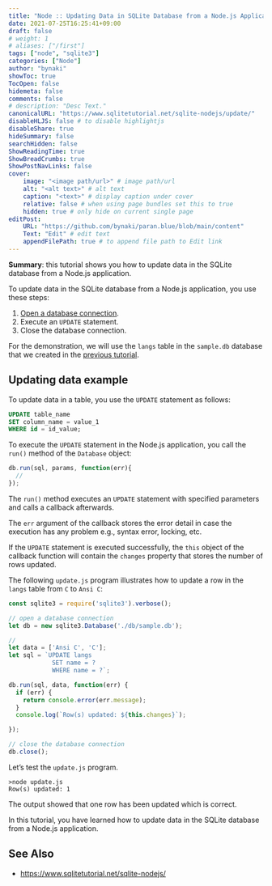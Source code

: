 ```yaml
---
title: "Node :: Updating Data in SQLite Database from a Node.js Application"
date: 2021-07-25T16:25:41+09:00
draft: false
# weight: 1
# aliases: ["/first"]
tags: ["node", "sqlite3"]
categories: ["Node"]
author: "bynaki"
showToc: true
TocOpen: false
hidemeta: false
comments: false
# description: "Desc Text."
canonicalURL: "https://www.sqlitetutorial.net/sqlite-nodejs/update/"
disableHLJS: false # to disable highlightjs
disableShare: true
hideSummary: false
searchHidden: false
ShowReadingTime: true
ShowBreadCrumbs: true
ShowPostNavLinks: false
cover:
    image: "<image path/url>" # image path/url
    alt: "<alt text>" # alt text
    caption: "<text>" # display caption under cover
    relative: false # when using page bundles set this to true
    hidden: true # only hide on current single page
editPost:
    URL: "https://github.com/bynaki/paran.blue/blob/main/content"
    Text: "Edit" # edit text
    appendFilePath: true # to append file path to Edit link
---
```




**Summary**: this tutorial shows you how to update data in the SQLite database from a Node.js application.

To update data in the SQLite database from a Node.js application, you use these steps:

1. [Open a database connection](https://www.sqlitetutorial.net/sqlite-nodejs/connect/).
2. Execute an `UPDATE` statement.
3. Close the database connection.

For the demonstration, we will use the `langs` table in the `sample.db` database that we created in the [previous tutorial](https://www.sqlitetutorial.net/sqlite-nodejs/insert/).

## Updating data example

To update data in a table, you use the `UPDATE` statement as follows:

```sql
UPDATE table_name
SET column_name = value_1
WHERE id = id_value;
```

To execute the `UPDATE` statement in the Node.js application, you call the `run()` method of the `Database` object:

```js
db.run(sql, params, function(err){
  // 
});
```

The `run()` method executes an `UPDATE` statement with specified parameters and calls a callback afterwards.

The `err` argument of the callback stores the error detail in case the execution has any problem e.g., syntax error, locking, etc.

If the `UPDATE` statement is executed successfully, the `this` object of the callback function will contain the `changes` property that stores the number of rows updated.

The following `update.js` program illustrates how to update a row in the `langs` table from `C` to `Ansi C`:

```js
const sqlite3 = require('sqlite3').verbose();

// open a database connection
let db = new sqlite3.Database('./db/sample.db');

//
let data = ['Ansi C', 'C'];
let sql = `UPDATE langs
            SET name = ?
            WHERE name = ?`;

db.run(sql, data, function(err) {
  if (err) {
    return console.error(err.message);
  }
  console.log(`Row(s) updated: ${this.changes}`);

});

// close the database connection
db.close();
```

Let’s test the `update.js` program.

```shell
>node update.js
Row(s) updated: 1
```

The output showed that one row has been updated which is correct.

In this tutorial, you have learned how to update data in the SQLite database from a Node.js application.



## See Also

- https://www.sqlitetutorial.net/sqlite-nodejs/
